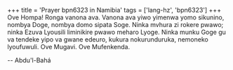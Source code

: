 +++
title = 'Prayer bpn6323 in Namibia'
tags = ['lang-hz', 'bpn6323']
+++
Ove Hompa! Ronga vanona ava. Vanona ava yiwo yimenwa yomo sikunino, nombya Doge, nombya domo sipata Soge. Ninka mvhura zi rokere pwawo; ninka Ezuva Lyousili liminikire pwawo meharo Lyoge. Ninka munku Goge gu va tendeke yipo va gwane edeuro, kukura nokurunduruka, nemoneko lyoufuwuli. Ove Mugavi. Ove Mufenkenda.

-- Abdu'l-Bahá
